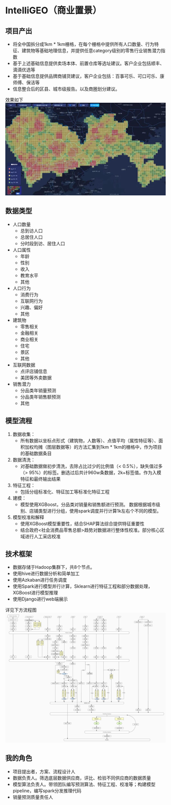 # IntelliGEO（商业置景）

## 项目产出
- 将全中国拆分成1km * 1km栅格，在每个栅格中提供所有人口数量、行为特征、建筑物等基础地理信息，并提供任意category级别的零售行业销售潜力指数
- 基于上述基础信息提供卖场本体、前置仓库等选址建议。客户企业包括顺丰、滴滴优选等
- 基于基础信息提供品牌商铺货建议，客户企业包括：百事可乐、可口可乐、康师傅、保洁等
- 信息整合后的区县、城市级报告。以及商圈划分建议。

效果如下
![image](https://github.com/crazybruce-bowen/IntelliGEO/blob/master/assets/image/IG.jpg)


## 数据类型
- 人口数量
    - 总到访人口
    - 总居住人口
    - 分时段到访、居住人口
- 人口属性
    - 年龄
    - 性别
    - 收入
    - 教育水平
    - 其他
- 人口行为
    - 消费行为
    - 互联网行为
    - 兴趣、偏好
    - 其他
- 建筑物
    - 零售相关
    - 金融相关
    - 商业相关
    - 住宅
    - 景区
    - 其他
- 互联网数据
    - 点评店铺信息
    - 美团等外卖数据
- 销售潜力
    - 分品类年销量预测
    - 分品类年销售额预测
    - 其他
    
## 模型流程
1. 数据收集：   
   - 所有数据以坐标点形式（建筑物，人数等）、点值平均（属性特征等）、面积加权均摊（图层数据等）的方法汇集到1km * 1km的栅格中，作为项目的基础数据条目
2. 数据清洗：  
   - 对基础数据做初步清洗，去除占比过少的比例值（< 0.5%），缺失值过多（> 95%）的标签。删选过后共计960w条数据，2k+标签值。作为入模特征和最终输出结果
3. 特征工程：  
   - 包括分组标准化、特征加工等标准化特征工程
4. 建模：
   - 模型使用XGBoost，分品类对销量和销售额进行预测。 数据根据城市级别、店铺类型进行分组，使用spark调度并行计算1k左右个不同的模型。
5. 模型校准和解释  
   - 使用XGBoost模型重要性，结合SHAP算法综合提供特征重要性
   - 结合政府<社会消费品零售总额>趋势对数据进行整体性校准。部分核心区域进行人工采店校准

## 技术框架
- 数据存储于Hadoop集群下，共8个节点。
- 使用hive进行数据分析和简单加工
- 使用Azkaban进行任务调度
- 使用Spark进行模型并行计算，Sklearn进行特征工程和部分数据处理，XGBoost进行模型推理
- 使用Django进行web端展示

详见下方流程图
![image](https://github.com/crazybruce-bowen/IntelliGEO/blob/master/assets/image/tech_pic.jpg)

## 我的角色
- 项目提出者，方案、流程设计人
- 数据负责人。筛选底层数据供应商，评比、检验不同供应商的数据质量
- 模型算法负责人。带领团队编写预测算法、特征工程、校准等；构建模型pipeline，编写spark分发推理代码
- 销量预测质量责任人


